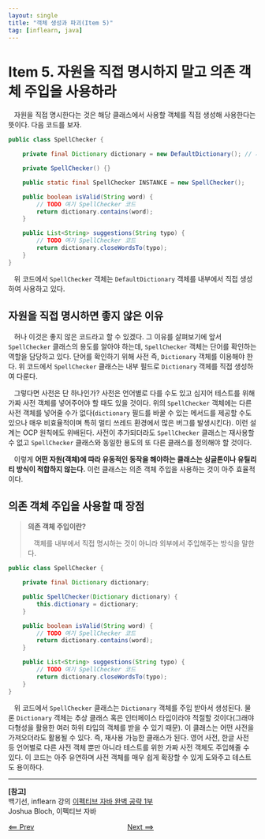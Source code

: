 ```yaml
---
layout: single
title: "객체 생성과 파괴(Item 5)"
tag: [inflearn, java]
---
```


# Item 5. 자원을 직접 명시하지 말고 의존 객체 주입을 사용하라

&nbsp;&nbsp; 자원을 직접 명시한다는 것은 해당 클래스에서 사용할 객체를 직접 생성해 사용한다는 뜻이다. 다음 코드를 보자.

```java
public class SpellChecker {

    private final Dictionary dictionary = new DefaultDictionary(); // 자원을 직접 명시한 경우

    private SpellChecker() {}

    public static final SpellChecker INSTANCE = new SpellChecker();

    public boolean isValid(String word) {
        // TODO 여기 SpellChecker 코드
        return dictionary.contains(word);
    }

    public List<String> suggestions(String typo) {
        // TODO 여기 SpellChecker 코드
        return dictionary.closeWordsTo(typo);
    }
}
```

&nbsp;&nbsp; 위 코드에서 `SpellChecker` 객체는 `DefaultDictionary` 객체를 내부에서 직접 생성하여 사용하고 있다.

## 자원을 직접 명시하면 좋지 않은 이유

&nbsp;&nbsp; 허나 이것은 좋지 않은 코드라고 할 수 있겠다.
그 이유를 살펴보기에 앞서 `SpellChecker` 클래스의 용도를 알아야 하는데,
`SpellChecker` 객체는 단어를 확인하는 역할을 담당하고 있다.
단어를 확인하기 위해 사전 즉, `Dictionary` 객체를 이용해야 한다.
위 코드에서 `SpellChecker` 클래스는 내부 필드로 `Dictionary` 객체를 직접 생성하여 다룬다.

&nbsp;&nbsp; 그렇다면 사전은 단 하나인가? 사전은 언어별로 다를 수도 있고 심지어 테스트를 위해 가짜 사전 객체를 넣어주어야 할 때도 있을 것이다.
위의 `SpellChecker` 객체에는 다른 사전 객체를 넣어줄 수가 없다(`dictionary` 필드를 바꿀 수 있는 메서드를 제공할 수도 있으나 매우 비효율적이며 특히 멀티 쓰레드 환경에서 많은 버그를 발생시킨다).
이런 설계는 OCP 원칙에도 위배된다. 사전이 추가되더라도 `SpellChecker` 클래스는 재사용할 수 없고 `SpellChecker` 클래스와 동일한 용도의 또 다른 클래스를 정의해야 할 것이다.

&nbsp;&nbsp; 이렇게 **어떤 자원(객체)에 따라 유동적인 동작을 해야하는 클래스는 싱글톤이나 유틸리티 방식이 적합하지 않는다.**
이런 클래스는 의존 객체 주입을 사용하는 것이 아주 효율적이다.

## 의존 객체 주입을 사용할 때 장점

> **의존 객체 주입이란?**
> 
> &nbsp;&nbsp; 객체를 내부에서 직접 명시하는 것이 아니라 외부에서 주입해주는 방식을 말한다.

```java
public class SpellChecker {

    private final Dictionary dictionary;

    public SpellChecker(Dictionary dictionary) {
        this.dictionary = dictionary;
    }

    public boolean isValid(String word) {
        // TODO 여기 SpellChecker 코드
        return dictionary.contains(word);
    }

    public List<String> suggestions(String typo) {
        // TODO 여기 SpellChecker 코드
        return dictionary.closeWordsTo(typo);
    }
}
```

&nbsp;&nbsp; 위 코드에서 `SpellChecker` 클래스는 `Dictionary` 객체를 주입 받아서 생성된다.
물론 `Dictionary` 객체는 추상 클래스 혹은 인터페이스 타입이라야 적절할 것이다(그래야 다형성을 활용한 여러 하위 타입의 객체를 받을 수 있기 때문).
이 클래스는 어떤 사전을 가져오더라도 활용될 수 있다. 즉, 재사용 가능한 클래스가 된다.
영어 사전, 한글 사전 등 언어별로 다른 사전 객체 뿐만 아니라 테스트를 위한 가짜 사전 객체도 주입해줄 수 있다.
이 코드는 아주 유연하며 사전 객체를 매우 쉽게 확장할 수 있게 도와주고 테스트도 용이하다.

___
**[참고]**\
백기선, inflearn 강의 [이펙티브 자바 완벽 공략 1부](https://www.inflearn.com/course/%EC%9D%B4%ED%8E%99%ED%8B%B0%EB%B8%8C-%EC%9E%90%EB%B0%94-1/dashboard)\
Joshua Bloch, 이펙티브 자바

[<== Prev](/item4)&nbsp;&nbsp;&nbsp;&nbsp;&nbsp;&nbsp;&nbsp;&nbsp;&nbsp;&nbsp;&nbsp;&nbsp;&nbsp;&nbsp;&nbsp;&nbsp;&nbsp;&nbsp;&nbsp;&nbsp;&nbsp;&nbsp;&nbsp;&nbsp;&nbsp;&nbsp;&nbsp;&nbsp;&nbsp;&nbsp;&nbsp;&nbsp;&nbsp;&nbsp;&nbsp;&nbsp;&nbsp;&nbsp;&nbsp;&nbsp;&nbsp;&nbsp;&nbsp;&nbsp;&nbsp;&nbsp;&nbsp;&nbsp;[Next ==>](/item6)